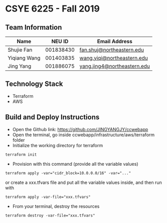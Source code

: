# CSYE 6225 - Fall 2019

## Team Information

 Name | NEU ID | Email Address 
 -----|--------|--------------
 Shujie Fan   | 001838430 | fan.shuj@northeastern.edu 
 Yiqiang Wang | 001403835 | wang.yiqi@northeastern.edu 
 Jing Yang    | 001886075 | yang.jing4@northeastern.edu 

## Technology Stack
* Terraform
* AWS

## Build and Deploy Instructions
* Open the Github link: https://github.com/JINGYANGJY/ccwebapp
* Open the terminal, go inside ccwebapp/infrastructure/aws/terraform folder
* Initialize the working directory for terraform
```console 
terraform init
```
* Provision with this command (provide all the variable values)
```console
terraform apply -var="cidr_block=10.0.0.0/16" -var="..."
```
or create a xxx.tfvars file and put all the variable values inside, and then run with
```console
terraform apply -var-file="xxx.tfvars"
```
* From your terminal, destroy the resources
```console
terraform destroy -var-file="xxx.tfvars"
```

